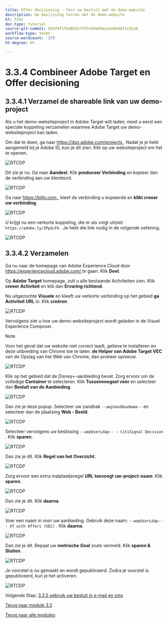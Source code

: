```yaml
---
title: Offer decisioning - Test uw besluit met de demo-website
description: Uw beslissing testen met de demo-website
kt: 5342
doc-type: tutorial
source-git-commit: 926f0f1f6d6b557fd7e59a89aaa3e09d831c82a6
workflow-type: tm+mt
source-wordcount: '375'
ht-degree: 0%

---
```


# 3.3.4 Combineer Adobe Target en Offer decisioning

## 3.3.4.1 Verzamel de shareable link van uw demo-project

Als u het demo-websiteproject in Adobe Target wilt laden, moet u eerst een speciale koppeling verzamelen waarmee Adobe Target uw demo-websiteproject kan laden.

Om dat te doen, ga naar [ https://dsn.adobe.com/projects ](https://builder.adobedemo.com/projects). Nadat je je hebt aangemeld bij je Adobe ID, kun je dit zien. Klik op uw websiteproject om het te openen.

![ RTCDP ](./images/builder1.png)

Dit zie je nu. Ga naar **Aandeel**. Klik **produceer Verbinding** en kopieer dan de verbinding aan uw klembord.

![ RTCDP ](./images/builder2.png)

Ga naar [ https://bitly.com ](https://bitly.com), kleef de verbinding u kopieerde en **klikt creeer uw verbinding**.

![ RTCDP ](./images/builder4.png)

U krijgt nu een verkorte koppeling, die er als volgt uitziet: `https://adobe.ly/3PpGcFk` . Je hebt die link nodig in de volgende oefening.

![ RTCDP ](./images/builder5.png)

## 3.3.4.2 Verzamelen

Ga nu naar de homepage van Adobe Experience Cloud door [ https://experiencecloud.adobe.com/ ](https://experiencecloud.adobe.com/) te gaan. Klik **Doel**.

Op **Adobe Target** homepage, zult u alle bestaande Activiteiten zien. Klik **creeer Activiteit** en klik dan **Ervaring richtend**.

Nu uitgezochte **Visuele** en kleeft uw verkorte verbinding op het gebied **ga Activiteit URL** in. Klik **creëren**.

![ RTCDP ](./images/exclatcrxt1.png)

Vervolgens ziet u hoe uw demo-websiteproject wordt geladen in de Visuel Experience Composer.

>[!NOTE]
>
>Voor het geval dat uw website niet correct laadt, gelieve te installeren en deze uitbreiding van Chrome toe te laten: **de Helper van Adobe Target VEC** van de Opslag van het Web van Chrome, dan probeer opnieuw.

![ RTCDP ](./images/vec1.png)

Klik op het gebied dat de Disney+-aanbieding bevat. Zorg ervoor om de volledige **Container** te selecteren. Klik **Tussenvoegsel vóór** en selecteer dan **Besluit van de Aanbieding**.

![ RTCDP ](./images/vec3.png)

Dan zie je deze popup. Selecteer uw zandbak `--aepSandboxName--` en selecteer dan de plaatsing **Web - Beeld**.

![ RTCDP ](./images/vec4.png)

Selecteer vervolgens uw beslissing `--aepUserLdap-- - CitiSignal Decision` . Klik **sparen**.

![ RTCDP ](./images/vec5.png)

Dan zie je dit. Klik **Regel van het Overzicht**.

![ RTCDP ](./images/vec5a.png)

Zorg ervoor een extra malplaatjeregel **URL** **toevoegt** **uw-project-naam**. Klik **sparen**.

![ RTCDP ](./images/vec6.png)

Dan zie je dit. Klik **daarna**.

![ RTCDP ](./images/vec7.png)

Voer een naam in voor uw aanbieding. Gebruik deze naam: `--aepUserLdap-- - XT with Offers (VEC)` . Klik **daarna**.

![ RTCDP ](./images/vec8.png)

Dan zie je dit. Bepaal uw **metrische Goal** zoals vermeld. Klik **sparen &amp; Sluiten**.

![ RTCDP ](./images/vec9.png)

Je voorstel is nu gemaakt en wordt gepubliceerd. Zodra je voorstel is gepubliceerd, kun je het activeren.

![ RTCDP ](./images/vec11.png)

Volgende Stap: [ 3.3.5 gebruik uw besluit in e-mail en sms ](./ex5.md)

[Terug naar module 3.3](./offer-decisioning.md)

[Terug naar alle modules](./../../../overview.md)
